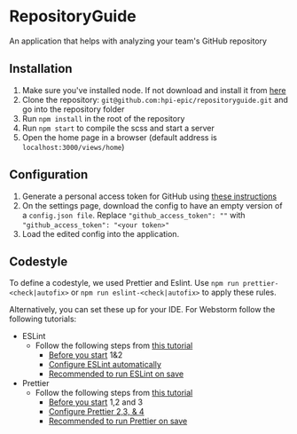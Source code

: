 # RepositoryGuide

An application that helps with analyzing your team's GitHub repository

## Installation

1. Make sure you've installed node. If not download and install it from [here](https://nodejs.org/en/download/)
2. Clone the repository: `git@github.com:hpi-epic/repositoryguide.git` and go into the repository folder
3. Run `npm install` in the root of the repository
4. Run `npm start` to compile the scss and start a server
5. Open the home page in a browser (default address is `localhost:3000/views/home`)

## Configuration

1. Generate a personal access token for GitHub
   using [these instructions](https://docs.github.com/en/github/authenticating-to-github/keeping-your-account-and-data-secure/creating-a-personal-access-token)
2. On the settings page, download the config to have an empty version of a `config.json file`. Replace `"github_access_token": ""`
   with `"github_access_token": "<your token>"`
3. Load the edited config into the application.

## Codestyle

To define a codestyle, we used Prettier and Eslint. Use `npm run prettier-<check|autofix>` or `npm run eslint-<check|autofix>` to apply these rules.

Alternatively, you can set these up for your IDE. For Webstorm follow the following tutorials:

-   ESLint
    -   Follow the following steps from [this tutorial](https://www.jetbrains.com/help/webstorm/eslint.html)
        -   [Before you start](https://www.jetbrains.com/help/webstorm/eslint.html#ws_js_linters_eslint_before_you_start)
            1&2
        -   [Configure ESLint automatically](https://www.jetbrains.com/help/webstorm/eslint.html#ws_js_eslint_automatic_configuration)
        -   [Recommended to run ESLint on save](https://www.jetbrains.com/help/webstorm/eslint.html#ws_eslint_configure_run_eslint_on_save)
-   Prettier
    -   Follow the following steps from [this tutorial](https://www.jetbrains.com/help/webstorm/prettier.html)
        -   [Before you start](https://www.jetbrains.com/help/webstorm/prettier.html#prettier_before_you_start) 1,2 and 3
        -   [Configure Prettier 2,3, & 4](https://www.jetbrains.com/help/webstorm/prettier.html#ws_prettier_install)
        -   [Recommended to run Prettier on save](https://www.jetbrains.com/help/webstorm/prettier.html#ws_prettier_run_automatically_in_current_project)
